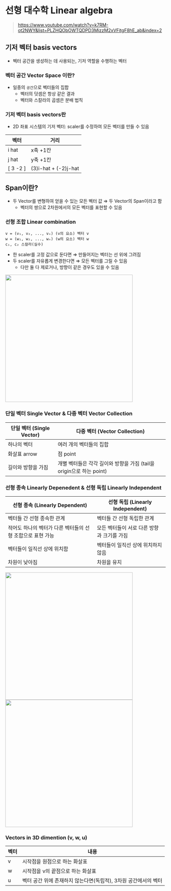 # 선형 대수학 Linear algebra

> https://www.youtube.com/watch?v=k7RM-ot2NWY&list=PLZHQObOWTQDPD3MizzM2xVFitgF8hE_ab&index=2

## 기저 벡터 basis vectors

- 벡터 공간을 생성하는 데 사용되는, 기저 역할을 수행하는 벡터

### 벡터 공간 Vector Space 이란?

- 일종의 `공간`으로 벡터들의 집합
  - 벡터의 덧셈은 항상 같은 결과
  - 벡터와 스칼라의 곱셈은 분배 법칙

### 기저 벡터 basis vectors란

- 2D 좌표 시스템의 기저 벡터: scaler를 수정하여 모든 벡터를 만들 수 있음

| 벡터     | 거리                 |
| -------- | -------------------- |
| i hat    | x축 +1칸             |
| j hat    | y축 +1칸             |
| [ 3 -2 ] | (3)i-hat + (-2)j-hat |

## Span이란?

- 두 Vector를 변형하여 얻을 수 있는 모든 벡터 값 ⇒ 두 Vector의 Span이라고 함
  - 벡터의 쌍으로 2차원에서의 모든 벡터를 표현할 수 있음

### 선형 조합 Linear combination

```tsx
v = (v₁, v₂, ..., vₙ) (v의 요소) 벡터 v
w = (w₁, w₂, ..., wₙ) (w의 요소) 벡터 w
c₁, c₂ 스칼라(실수)
```

- 한 scaler를 고정 값으로 둔다면 ⇒ 만들어지는 벡터는 선 위에 그려짐
- 두 scaler를 자유롭게 변경한다면 ⇒ 모든 벡터를 그릴 수 있음
  - 다만 둘 다 제로거나, 방향이 같은 경우도 있을 수 있음

<img src="" width="400px" />

### **단일 벡터 Single Vector** & **다중 벡터 Vector Collection**

| 단일 벡터 (Single Vector) | 다중 벡터 (Vector Collection)                                        |
| ------------------------- | -------------------------------------------------------------------- |
| 하나의 벡터               | 여러 개의 벡터들의 집합                                              |
| 화살표 arrow              | 점 point                                                             |
| 길이와 방향을 가짐        | 개별 벡터들은 각각 길이와 방향을 가짐 (tail을 origin으로 하는 point) |

### 선형 종속 Linearly Depenedent & 선형 독립 Linearly Independent

| 선형 종속 (Linearly Dependent)                             | 선형 독립 (Linearly Independent)           |
| ---------------------------------------------------------- | ------------------------------------------ |
| 벡터들 간 선형 종속한 관계                                 | 벡터들 간 선형 독립한 관계                 |
| 적어도 하나의 벡터가 다른 벡터들의 선형 조합으로 표현 가능 | 모든 벡터들이 서로 다른 방향과 크기를 가짐 |
| 벡터들이 일직선 상에 위치함                                | 벡터들이 일직선 상에 위치하지 않음         |
| 차원이 낮아짐                                              | 차원을 유지                                |

<img src="" width="400px" />  
<img src="" width="400px" />

### Vectors in 3D dimention (v, w, u)

| 벡터 | 내용                                                            |
| ---- | --------------------------------------------------------------- |
| v    | 시작점을 원점으로 하는 화살표                                   |
| w    | 시작점을 v의 끝점으로 하는 화살표                               |
| u    | 벡터 공간 위에 존재하지 않는다면(독립적), 3차원 공간에서의 벡터 |
